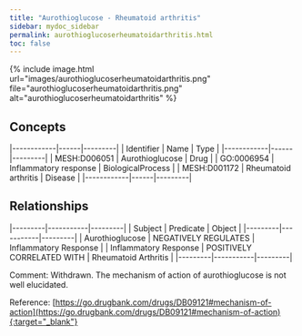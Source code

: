 ```yaml
---
title: "Aurothioglucose - Rheumatoid arthritis"
sidebar: mydoc_sidebar
permalink: aurothioglucoserheumatoidarthritis.html
toc: false 
---
```


{% include image.html url="images/aurothioglucoserheumatoidarthritis.png" file="aurothioglucoserheumatoidarthritis.png" alt="aurothioglucoserheumatoidarthritis" %}

## Concepts

|------------|------|---------|
| Identifier | Name | Type    |
|------------|------|---------|
| MESH:D006051 | Aurothioglucose | Drug |
| GO:0006954 | Inflammatory response | BiologicalProcess |
| MESH:D001172 | Rheumatoid arthritis | Disease |
|------------|------|---------|

## Relationships

|---------|-----------|---------|
| Subject | Predicate | Object  |
|---------|-----------|---------|
| Aurothioglucose | NEGATIVELY REGULATES | Inflammatory Response |
| Inflammatory Response | POSITIVELY CORRELATED WITH | Rheumatoid Arthritis |
|---------|-----------|---------|

Comment: Withdrawn. The mechanism of action of aurothioglucose is not well elucidated.

Reference: [https://go.drugbank.com/drugs/DB09121#mechanism-of-action](https://go.drugbank.com/drugs/DB09121#mechanism-of-action){:target="_blank"}